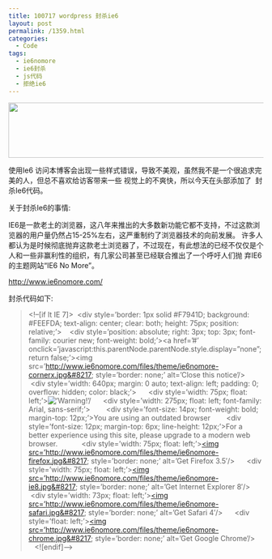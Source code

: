 ```yaml
---
title: 100717 wordpress 封杀ie6
layout: post
permalink: /1359.html
categories:
  - Code
tags:
  - ie6nomore
  - ie6封杀
  - js代码
  - 拒绝ie6
---
```

[<img class="aligncenter size-full wp-image-1360" title="ie6nomore" src="http://www.80aj.com/wp-content/uploads/2010/07/ie6nomore.jpg" alt="" width="637" height="109" />][1]

使用Ie6 访问本博客会出现一些样式错误，导致不美观，虽然我不是一个很追求完美的人，但总不喜欢给访客带来一些 视觉上的不爽快，所以今天在头部添加了  封杀Ie6代码。

关于封杀Ie6的事情:

IE6是一款老土的浏览器，这八年来推出的大多数新功能它都不支持，不过这款浏览器的用户量仍然占15-25%左右，这严重制约了浏览器技术的向前发展。 许多人都认为是时候彻底抛弃这款老土浏览器了，不过现在，有此想法的已经不仅仅是个人和一些非赢利性的组织，有几家公司甚至已经联合推出了一个呼吁人们抛 弃IE6的主题网站“IE6 No More”。

<http://www.ie6nomore.com/>

封杀代码如下:

> <!&#8211;[if lt IE 7]>  <div style=&#8217;border: 1px solid #F7941D; background: #FEEFDA; text-align: center; clear: both; height: 75px; position: relative;&#8217;>    <div style=&#8217;position: absolute; right: 3px; top: 3px; font-family: courier new; font-weight: bold;&#8217;><a href=&#8217;#&#8217; onclick=&#8217;javascript:this.parentNode.parentNode.style.display=&#8221;none&#8221;; return false;&#8217;><img src=&#8217;http://www.ie6nomore.com/files/theme/ie6nomore-cornerx.jpg&#8217; style=&#8217;border: none;&#8217; alt=&#8217;Close this notice&#8217;/></a></div>    <div style=&#8217;width: 640px; margin: 0 auto; text-align: left; padding: 0; overflow: hidden; color: black;&#8217;>      <div style=&#8217;width: 75px; float: left;&#8217;><img src=&#8217;http://www.ie6nomore.com/files/theme/ie6nomore-warning.jpg&#8217; alt=&#8217;Warning!&#8217;/></div>      <div style=&#8217;width: 275px; float: left; font-family: Arial, sans-serif;&#8217;>        <div style=&#8217;font-size: 14px; font-weight: bold; margin-top: 12px;&#8217;>You are using an outdated browser</div>        <div style=&#8217;font-size: 12px; margin-top: 6px; line-height: 12px;&#8217;>For a better experience using this site, please upgrade to a modern web browser.</div>      </div>      <div style=&#8217;width: 75px; float: left;&#8217;><a href=&#8217;http://www.firefox.com&#8217; target=&#8217;\_blank&#8217;><img src=&#8217;http://www.ie6nomore.com/files/theme/ie6nomore-firefox.jpg&#8217; style=&#8217;border: none;&#8217; alt=&#8217;Get Firefox 3.5&#8242;/></a></div>      <div style=&#8217;width: 75px; float: left;&#8217;><a href=&#8217;http://www.browserforthebetter.com/download.html&#8217; target=&#8217;\_blank&#8217;><img src=&#8217;http://www.ie6nomore.com/files/theme/ie6nomore-ie8.jpg&#8217; style=&#8217;border: none;&#8217; alt=&#8217;Get Internet Explorer 8&#8242;/></a></div>      <div style=&#8217;width: 73px; float: left;&#8217;><a href=&#8217;http://www.apple.com/safari/download/&#8217; target=&#8217;\_blank&#8217;><img src=&#8217;http://www.ie6nomore.com/files/theme/ie6nomore-safari.jpg&#8217; style=&#8217;border: none;&#8217; alt=&#8217;Get Safari 4&#8242;/></a></div>      <div style=&#8217;float: left;&#8217;><a href=&#8217;http://www.google.com/chrome&#8217; target=&#8217;\_blank&#8217;><img src=&#8217;http://www.ie6nomore.com/files/theme/ie6nomore-chrome.jpg&#8217; style=&#8217;border: none;&#8217; alt=&#8217;Get Google Chrome&#8217;/></a></div>    </div>  </div>  <![endif]&#8211;>

 [1]: http://www.80aj.com/wp-content/uploads/2010/07/ie6nomore.jpg